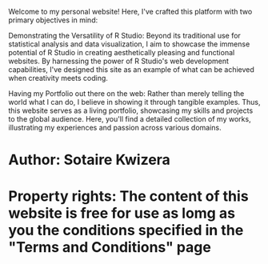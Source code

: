 Welcome to my personal website! Here, I've crafted this platform with two primary objectives in mind:

Demonstrating the Versatility of R Studio: Beyond its traditional use for statistical analysis and data visualization, I aim to showcase the immense potential of R Studio in creating aesthetically pleasing and functional websites. By harnessing the power of R Studio's web development capabilities, I've designed this site as an example of what can be achieved when creativity meets coding.

Having my Portfolio out there on the web: Rather than merely telling the world what I can do, I believe in showing it through tangible examples. Thus, this website serves as a living portfolio, showcasing my skills and projects to the global audience. Here, you'll find a detailed collection of my works, illustrating my experiences and passion across various domains.


# Author: Sotaire Kwizera

# Property rights: The content of this website is free for use as lomg as you the conditions specified in the "Terms and Conditions" page